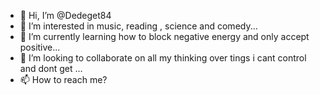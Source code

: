 - 👋 Hi, I’m @Dedeget84
- 👀 I’m interested in music, reading , science and comedy...
- 🌱 I’m currently learning how to block negative energy and only accept positive...
- 💞️ I’m looking to collaborate on all my thinking over tings i cant control and dont get ...
- 📫 How to reach me?

<!---
Dedeget84/Dedeget84 is a ✨ special ✨ repository because its `README.md` (this file) appears on your GitHub profile.
You can click the Preview link to take a look at your changes.
--->
